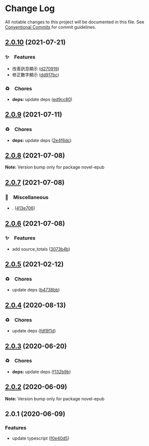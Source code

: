 # Change Log

All notable changes to this project will be documented in this file.
See [Conventional Commits](https://conventionalcommits.org) for commit guidelines.

## [2.0.10](https://github.com/bluelovers/ws-epub/compare/novel-epub@2.0.9...novel-epub@2.0.10) (2021-07-21)


### ✨　Features

* 改善訊息顯示 ([d270919](https://github.com/bluelovers/ws-epub/commit/d270919cccd0077bda23552996c3cfa31ab48600))
* 修正數字顯示 ([dd917bc](https://github.com/bluelovers/ws-epub/commit/dd917bc14d2b58ca8e2354e4663090dbf9291cc0))


### ♻️　Chores

* **deps:** update deps ([ed9cc80](https://github.com/bluelovers/ws-epub/commit/ed9cc80648b09f1b85fd001b757f51da3881980e))





## [2.0.9](https://github.com/bluelovers/ws-epub/compare/novel-epub@2.0.8...novel-epub@2.0.9) (2021-07-11)


### ♻️　Chores

* **deps:** update deps ([2e4f6dc](https://github.com/bluelovers/ws-epub/commit/2e4f6dceffbe16941d36a281a943847a026bd114))





## [2.0.8](https://github.com/bluelovers/ws-epub/compare/novel-epub@2.0.7...novel-epub@2.0.8) (2021-07-08)

**Note:** Version bump only for package novel-epub





## [2.0.7](https://github.com/bluelovers/ws-epub/compare/novel-epub@2.0.6...novel-epub@2.0.7) (2021-07-08)


### 🔖　Miscellaneous

* . ([413e706](https://github.com/bluelovers/ws-epub/commit/413e706004f0466578f74f87d554e887c44ad536))





## [2.0.6](https://github.com/bluelovers/ws-epub/compare/novel-epub@2.0.5...novel-epub@2.0.6) (2021-07-08)


### ✨　Features

* add source_totals ([3073b4b](https://github.com/bluelovers/ws-epub/commit/3073b4bf0d303594a134f2c2040c0734c92d391a))





## [2.0.5](https://github.com/bluelovers/ws-epub/compare/novel-epub@2.0.4...novel-epub@2.0.5) (2021-02-12)


### ♻️　Chores

* update deps ([b4738bb](https://github.com/bluelovers/ws-epub/commit/b4738bb61982286d8770cfae267717b9cac58e4f))





## [2.0.4](https://github.com/bluelovers/ws-epub/compare/novel-epub@2.0.3...novel-epub@2.0.4) (2020-08-13)


### ♻️　Chores

* update deps ([fdf8f1d](https://github.com/bluelovers/ws-epub/commit/fdf8f1d5eefac9e040f8d4fc34fa545e8e7b52e4))





## [2.0.3](https://github.com/bluelovers/ws-epub/compare/novel-epub@2.0.2...novel-epub@2.0.3) (2020-06-20)


### ♻️　Chores

* **deps:** update deps ([f132b9b](https://github.com/bluelovers/ws-epub/commit/f132b9b049da8ff86f5f3ef1eee7a7e143c0f77a))





## [2.0.2](https://github.com/bluelovers/ws-epub/compare/novel-epub@2.0.1...novel-epub@2.0.2) (2020-06-09)

**Note:** Version bump only for package novel-epub





## 2.0.1 (2020-06-09)


### Features

* update typescript ([f0e40d5](https://github.com/bluelovers/ws-epub/commit/f0e40d5bc786e99112c8d65c09754a184e5e70c9))
